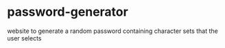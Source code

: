 # password-generator
website to generate a random password containing character sets that the user selects
